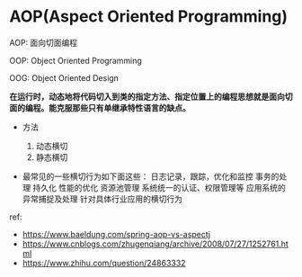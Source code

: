 AOP(Aspect Oriented Programming)
===



AOP: 面向切面编程

OOP: Object Oriented Programming

OOG: Object Oriented Design

**在运行时，动态地将代码切入到类的指定方法、指定位置上的编程思想就是面向切面的编程。能克服那些只有单继承特性语言的缺点。**

- 方法
  1. 动态横切
  2. 静态横切

- 最常见的一些横切行为如下面这些：
  日志记录，跟踪，优化和监控
  事务的处理
  持久化
  性能的优化
  资源池管理
  系统统一的认证、权限管理等
  应用系统的异常捕捉及处理
  针对具体行业应用的横切行为

ref:

- https://www.baeldung.com/spring-aop-vs-aspectj
- https://www.cnblogs.com/zhugenqiang/archive/2008/07/27/1252761.html
- https://www.zhihu.com/question/24863332